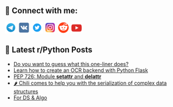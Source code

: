 ## 🔎 Connect with me:
[<img src="https://github.com/bullbesh/bullbesh/blob/main/images/Telegram.png" width="32" height="32" />](https://t.me/bullbesh)
[<img src="https://github.com/bullbesh/bullbesh/blob/main/images/VK.png" width="32" height="32" />](https://vk.com/bullbesh)
[<img src="https://github.com/bullbesh/bullbesh/blob/main/images/Twitter.png" width="32" height="32" />](https://twitter.com/bullbesh1)
[<img src="https://github.com/bullbesh/bullbesh/blob/main/images/Instagram.png" width="32" height="32" />](https://www.instagram.com/bullbesh)
[<img src="https://github.com/bullbesh/bullbesh/blob/main/images/Reddit.png" width="32" height="32" />](https://www.reddit.com/user/bullbesh)
[<img src="https://github.com/bullbesh/bullbesh/blob/main/images/YouTube.png" width="32" height="32" />](https://www.youtube.com/channel/UCtfjRs6uzgq5mfm8S06WTcg)

## 📕 Latest r/Python Posts
<!-- BLOG-POST-LIST:START -->
- [Do you want to guess what this one-liner does?](https://www.reddit.com/r/Python/comments/1667o2x/do_you_want_to_guess_what_this_oneliner_does/)
- [Learn how to create an OCR backend with Python Flask](https://www.reddit.com/r/Python/comments/1665qcw/learn_how_to_create_an_ocr_backend_with_python/)
- [PEP 726: Module __setattr__ and __delattr__](https://www.reddit.com/r/Python/comments/1663uo3/pep_726_module_setattr_and_delattr/)
- [🌶️ Chili comes to help you with the serialization of complex data structures](https://www.reddit.com/r/Python/comments/1662pk1/chili_comes_to_help_you_with_the_serialization_of/)
- [For DS &amp; Algo](https://www.reddit.com/r/Python/comments/1662n3i/for_ds_algo/)
<!-- BLOG-POST-LIST:END -->
